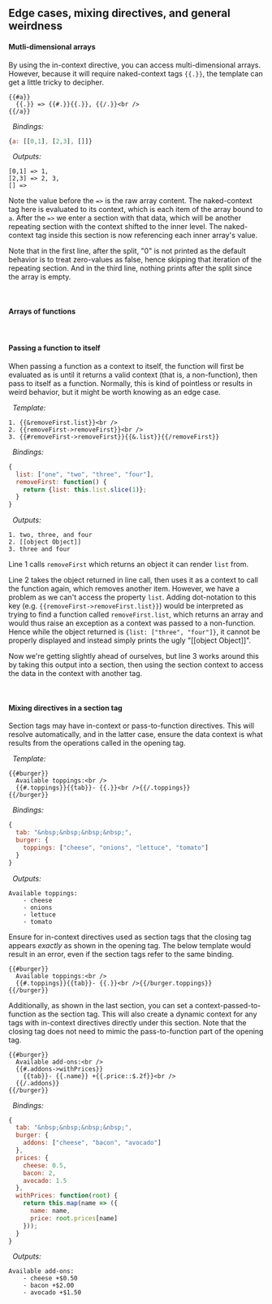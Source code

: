 ## Edge cases, mixing directives, and general weirdness

#### Mutli-dimensional arrays

By using the in-context directive, you can access multi-dimensional arrays. However, because it will require naked-context tags `{{.}}`, the template can get a little tricky to decipher.

```
{{#a}}
  {{.}} => {{#.}}{{.}}, {{/.}}<br />
{{/a}}
```

&nbsp; *Bindings:*

```javascript
{a: [[0,1], [2,3], []]}
```

&nbsp; *Outputs:*

```
[0,1] => 1,
[2,3] => 2, 3,
[] =>
```

Note the value before the `=>` is the raw array content. The naked-context tag here is evaluated to its context, which is each item of the array bound to `a`. After the `=>` we enter a section with that data, which will be another repeating section with the context shifted to the inner level. The naked-context tag inside this section is now referencing each inner array's value.

Note that in the first line, after the split, "0" is not printed as the default behavior is to treat zero-values as false, hence skipping that iteration of the repeating section. And in the third line, nothing prints after the split since the array is empty.

&nbsp;

#### Arrays of functions

&nbsp;

#### Passing a function to itself

When passing a function as a context to itself, the function will first be evaluated as is until it returns a valid context (that is, a non-function), then pass to itself as a function. Normally, this is kind of pointless or results in weird behavior, but it might be worth knowing as an edge case.

&nbsp; *Template:*

```
1. {{&removeFirst.list}}<br />
2. {{removeFirst->removeFirst}}<br />
3. {{#removeFirst->removeFirst}}{{&.list}}{{/removeFirst}}
```

&nbsp; *Bindings:*

```javascript
{
  list: ["one", "two", "three", "four"], 
  removeFirst: function() {
    return {list: this.list.slice(1)};
  } 
}
```

&nbsp; *Outputs:*

```
1. two, three, and four
2. [[object Object]]
3. three and four
```

Line 1 calls `removeFirst` which returns an object it can render `list` from. 

Line 2 takes the object returned in line call, then uses it as a context to call the function again, which removes another item. However, we have a problem as we can't access the property `list`. Adding dot-notation to this key (e.g. `{{removeFirst->removeFirst.list}}`) would be interpreted as trying to find a function called `removeFirst.list`, which returns an array and would thus raise an exception as a context was passed to a non-function. Hence while the object returned is `{list: ["three", "four"]}`, it cannot be properly displayed and instead simply prints the ugly "[[object Object]]".

Now we're getting slightly ahead of ourselves, but line 3 works around this by taking this output into a section, then using the section context to access the data in the context with another tag.

&nbsp; 

#### Mixing directives in a section tag

Section tags may have in-context or pass-to-function directives. This will resolve automatically, and in the latter case, ensure the data context is what results from the operations called in the opening tag. 

&nbsp; *Template:*

```
{{#burger}}
  Available toppings:<br />
  {{#.toppings}}{{tab}}- {{.}}<br />{{/.toppings}}
{{/burger}} 
```

&nbsp; *Bindings:*

```javascript
{
  tab: "&nbsp;&nbsp;&nbsp;&nbsp;",
  burger: {
    toppings: ["cheese", "onions", "lettuce", "tomato"]
  }
}
```

&nbsp; *Outputs:*

```
Available toppings:
    - cheese
    - onions
    - lettuce
    - tomato
```

Ensure for in-context directives used as section tags that the closing tag appears *exactly* as shown in the opening tag. The below template would result in an error, even if the section tags refer to the same binding.

```
{{#burger}}
  Available toppings:<br />
  {{#.toppings}}{{tab}}- {{.}}<br />{{/burger.toppings}}
{{/burger}} 
```

Additionally, as shown in the last section, you can set a context-passed-to-function as the section tag. This will also create a dynamic context for any tags with in-context directives directly under this section. Note that the closing tag does not need to mimic the pass-to-function part of the opening tag.

```
{{#burger}}
  Available add-ons:<br />
  {{#.addons->withPrices}}
    {{tab}}- {{.name}} +{{.price::$.2f}}<br />
  {{/.addons}}
{{/burger}} 
```

&nbsp; *Bindings:*

```javascript
{
  tab: "&nbsp;&nbsp;&nbsp;&nbsp;",
  burger: {
    addons: ["cheese", "bacon", "avocado"]
  }, 
  prices: { 
    cheese: 0.5, 
    bacon: 2, 
    avocado: 1.5
  }, 
  withPrices: function(root) {
    return this.map(name => ({
      name: name, 
      price: root.prices[name]
    }));
  }
}
```

&nbsp; *Outputs:*

```
Available add-ons:
    - cheese +$0.50
    - bacon +$2.00
    - avocado +$1.50
```

&nbsp;
